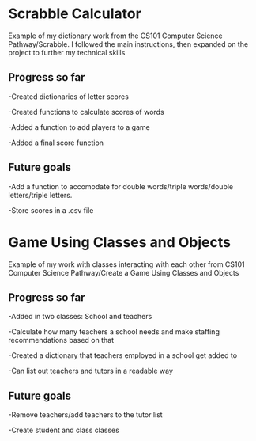 # Scrabble Calculator
Example of my dictionary work from the CS101 Computer Science Pathway/Scrabble. I followed the main instructions, then expanded on the project to further my technical skills

## Progress so far

-Created dictionaries of letter scores

-Created functions to calculate scores of words

-Added a function to add players to a game

-Added a final score function

## Future goals

-Add a function to accomodate for double words/triple words/double letters/triple letters.

-Store scores in a .csv file

# Game Using Classes and Objects
Example of my work with classes interacting with each other from CS101 Computer Science Pathway/Create a Game Using Classes and Objects

## Progress so far

-Added in two classes: School and teachers

-Calculate how many teachers a school needs and make staffing recommendations based on that

-Created a dictionary that teachers employed in a school get added to

-Can list out teachers and tutors in a readable way

## Future goals 

-Remove teachers/add teachers to the tutor list

-Create student and class classes
